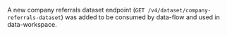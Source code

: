 A new company referrals dataset endpoint (`GET /v4/dataset/company-referrals-dataset`) was added to be consumed by data-flow and used in data-workspace.
